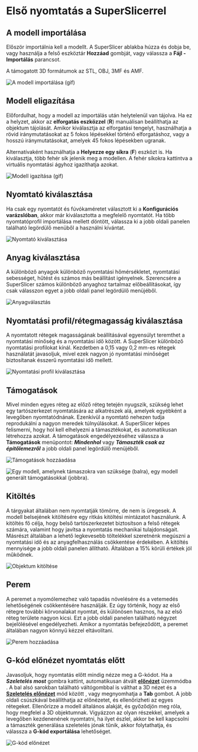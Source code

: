 # Első nyomtatás a SuperSlicerrel

## A modell importálása

Először importálnia kell a modellt. A SuperSlicer ablakba húzza és dobja be, vagy használja a felső eszköztár **Hozzáad** gombját, vagy válassza a **Fájl - Importálás** parancsot.

A támogatott 3D formátumok az STL, OBJ, 3MF és AMF. 

![A modell import&#xE1;l&#xE1;sa \(gif\)](.gitbook/assets/import.gif)

## Modell eligazítása

Előfordulhat, hogy a modell az importálás után helytelenül van tájolva. Ha ez a helyzet, akkor az **elforgatás eszközzel** \(**R**\) manuálisan beállíthatja az objektum tájolását. Amikor kiválasztja az elforgatási tengelyt, használhatja a rövid iránymutatásokat az 5 fokos lépésekkel történő elforgatáshoz, vagy a hosszú iránymutatásokat, amelyek 45 fokos lépésekben ugranak.

Alternatívaként használhatja a **Helyezze egy síkra** \(**F**\) eszközt is. Ha kiválasztja, több fehér sík jelenik meg a modellen. A fehér síkokra kattintva a virtuális nyomtatási ágyhoz igazíthatja azokat.

![Modell igaz&#xED;t&#xE1;sa \(gif\)](.gitbook/assets/rotation.gif)

## Nyomtató kiválasztása

Ha csak egy nyomtatót és fúvókaméretet választott ki a **Konfigurációs varázslóban**, akkor már kiválasztotta a megfelelő nyomtatót. Ha több nyomtatóprofil importálása mellett döntött, válassza ki a jobb oldali panelen található legördülő menüből a használni kívántat.

![Nyomtat&#xF3; kiv&#xE1;laszt&#xE1;sa](.gitbook/assets/04003.jpg)

## Anyag kiválasztása

A különböző anyagok különböző nyomtatási hőmérsékletet, nyomtatási sebességet, hűtést és számos más beállítást igényelnek. Szerencsére a SuperSlicer számos különböző anyaghoz tartalmaz előbeállításokat, így csak válasszon egyet a jobb oldali panel legördülő menüjéből.

![Anyagv&#xE1;laszt&#xE1;s](.gitbook/assets/04004.jpg)

## Nyomtatási profil/rétegmagasság kiválasztása

A nyomtatott rétegek magasságának beállításával egyensúlyt teremthet a nyomtatási minőség és a nyomtatási idő között. A SuperSlicer különböző nyomtatási profilokat kínál. Kezdetben a 0,15 vagy 0,2 mm-es rétegek használatát javasoljuk, mivel ezek nagyon jó nyomtatási minőséget biztosítanak ésszerű nyomtatási idő mellett.

![Nyomtat&#xE1;si profil kiv&#xE1;laszt&#xE1;sa](.gitbook/assets/04005%20%281%29.jpg)

## Támogatások

Mivel minden egyes réteg az előző réteg tetején nyugszik, szükség lehet egy tartószerkezet nyomtatására az alkatrészek alá, amelyek egyébként a levegőben nyomtatódnának. Ezenkívül a nyomtató nehezen tudja reprodukálni a nagyon meredek túlnyúlásokat. A SuperSlicer képes felismerni, hogy hol kell elhelyezni a támasztékokat, és automatikusan létrehozza azokat. A támogatások engedélyezéséhez válassza a **Támogatások** menüpontot: _**Mindenhol**_ vagy _**Támaszték csak az építőlemezről**_ a jobb oldali panel legördülő menüjéből.

![T&#xE1;mogat&#xE1;sok hozz&#xE1;ad&#xE1;sa](.gitbook/assets/04006.jpg)

![Egy modell, amelynek t&#xE1;maszokra van sz&#xFC;ks&#xE9;ge \(balra\), egy modell gener&#xE1;lt t&#xE1;mogat&#xE1;sokkal \(jobbra\).](.gitbook/assets/007%20%281%29.jpg)

## Kitöltés

A tárgyakat általában nem nyomtatják tömörre, de nem is üregesek. A modell belsejének kitöltésére egy ritkás kitöltési mintázatot használunk. A kitöltés fő célja, hogy belső tartószerkezetet biztosítson a felső rétegek számára, valamint hogy javítsa a nyomtatás mechanikai tulajdonságait. Másrészt általában a lehető legkevesebb töltelékkel szeretnénk megúszni a nyomtatási idő és az anyagfelhasználás csökkentése érdekében. A kitöltés mennyisége a jobb oldali panelen állítható. Általában a 15% körüli értékek jól működnek.

![Objektum kit&#xF6;lt&#xE9;se](.gitbook/assets/008.jpg)

## **Perem**

A peremet a nyomólemezhez való tapadás növelésére és a vetemedés lehetőségének csökkentésére használják. Ez úgy történik, hogy az első rétegre további körvonalakat nyomtat, és különösen hasznos, ha az első réteg területe nagyon kicsi. Ezt a jobb oldali panelen található négyzet bejelölésével engedélyezheti. Amikor a nyomtatás befejeződött, a peremet általában nagyon könnyű kézzel eltávolítani.

![Perem hozz&#xE1;ad&#xE1;sa](.gitbook/assets/009.jpeg)

## G-kód előnézet nyomtatás előtt

Javasoljuk, hogy nyomtatás előtt mindig nézze meg a G-kódot. Ha a _**Szeletelés most**_ gombra kattint, automatikusan átvált [**előnézet**](../user_interface/user_interface.md#preview-cuts) üzemmódba . A bal alsó sarokban található váltógombbal is válthat a 3D nézet és a [**Szeletelés előnézet**](../user_interface/user_interface.md#cutout-view) mód között , vagy megnyomhatja a **Tab** gombot. A jobb oldali csúszkával beállíthatja az előnézetet, és ellenőrizheti az egyes rétegeket. Ellenőrizze a modell általános alakját, és győződjön meg róla, hogy megfelel a 3D objektumnak. Vigyázzon az olyan részekkel, amelyek a levegőben kezdenenének nyomtatni, ha ilyet észlel, akkor be kell kapcsolni a támaszték generálása szeletelés jónak tűnik, akkor folytathatja, és válassza a **G-kód exportálása** lehetőséget.

![G-k&#xF3;d el&#x151;n&#xE9;zet](.gitbook/assets/preview.gif)

